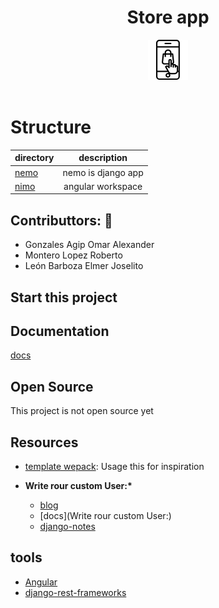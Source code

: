 <div align="center">
   <h1>Store app</h1>
   <img src="./icon.png"/>
</div>
<br/>

# Structure

| directory    |    description     |
| :----------- | :----------------: |
| [nemo](nemo) | nemo is django app |
| [nimo](nimo) | angular workspace  |

## Contributtors: 💯

- Gonzales Agip Omar Alexander
- Montero Lopez Roberto
- León Barboza Elmer Joselito

## Start this project

## Documentation

[docs](https://www.notion.so/Django-aplication-b7dfb11cd7044223b21fc98a433a0218)

## Open Source

This project is not open source yet

## Resources

- [template wepack](https://github.com/fceruti/django-starter-project):
  Usage this for inspiration

- **Write rour custom User:\***
  - [blog](https://testdriven.io/blog/django-custom-user-model/#user-model)
  - [docs](Write rour custom User:)
  - [django-notes](https://github.com/ArchTaqi/django-rest-api/blob/master/docs/00-django-notes.md)

## tools

- [Angular](https://angular.io/)
- [django-rest-frameworks](https://www.django-rest-framework.org/)
